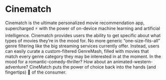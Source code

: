 # Cinematch

Cinematch is the ultimate personalized movie recommendation app, supercharged ⚡️ with the power of on-device machine learning and artificial intelligence. Cinematch provides users the ability to get specific about what types of movies they’re in the mood for. No more generic “one-size-fits-all” genre filtering like the big streaming services currently offer. Instead, users can easily curate a custom-filtered GenreMash, filled with movies that match every genre category they may be interested in at the moment. In the mood for a romantic-comedy-thriller? How about an animated-western-adventure? CineMatch puts the power of choice back into the hands (and fingertips) 🙌 of the consumer.
